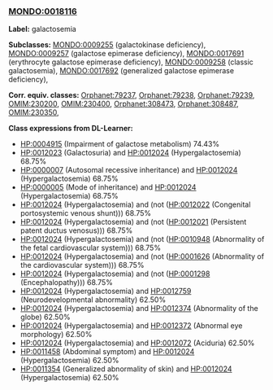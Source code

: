
### [MONDO:0018116](http://purl.obolibrary.org/obo/MONDO_0018116)
**Label:** galactosemia

**Subclasses:** [MONDO:0009255](http://purl.obolibrary.org/obo/MONDO_0009255) (galactokinase deficiency), [MONDO:0009257](http://purl.obolibrary.org/obo/MONDO_0009257) (galactose epimerase deficiency), [MONDO:0017691](http://purl.obolibrary.org/obo/MONDO_0017691) (erythrocyte galactose epimerase deficiency), [MONDO:0009258](http://purl.obolibrary.org/obo/MONDO_0009258) (classic galactosemia), [MONDO:0017692](http://purl.obolibrary.org/obo/MONDO_0017692) (generalized galactose epimerase deficiency), 

**Corr. equiv. classes:** [Orphanet:79237](http://www.orpha.net/ORDO/Orphanet_79237), [Orphanet:79238](http://www.orpha.net/ORDO/Orphanet_79238), [Orphanet:79239](http://www.orpha.net/ORDO/Orphanet_79239), [OMIM:230200](http://purl.obolibrary.org/obo/OMIM_230200), [OMIM:230400](http://purl.obolibrary.org/obo/OMIM_230400), [Orphanet:308473](http://www.orpha.net/ORDO/Orphanet_308473), [Orphanet:308487](http://www.orpha.net/ORDO/Orphanet_308487), [OMIM:230350](http://purl.obolibrary.org/obo/OMIM_230350), 

**Class expressions from DL-Learner:**

- [HP:0004915](http://purl.obolibrary.org/obo/HP_0004915) (Impairment of galactose metabolism) 74.43%
- [HP:0012023](http://purl.obolibrary.org/obo/HP_0012023) (Galactosuria) and [HP:0012024](http://purl.obolibrary.org/obo/HP_0012024) (Hypergalactosemia) 68.75%
- [HP:0000007](http://purl.obolibrary.org/obo/HP_0000007) (Autosomal recessive inheritance) and [HP:0012024](http://purl.obolibrary.org/obo/HP_0012024) (Hypergalactosemia) 68.75%
- [HP:0000005](http://purl.obolibrary.org/obo/HP_0000005) (Mode of inheritance) and [HP:0012024](http://purl.obolibrary.org/obo/HP_0012024) (Hypergalactosemia) 68.75%
- [HP:0012024](http://purl.obolibrary.org/obo/HP_0012024) (Hypergalactosemia) and (not ([HP:0012022](http://purl.obolibrary.org/obo/HP_0012022) (Congenital portosystemic venous shunt))) 68.75%
- [HP:0012024](http://purl.obolibrary.org/obo/HP_0012024) (Hypergalactosemia) and (not ([HP:0012021](http://purl.obolibrary.org/obo/HP_0012021) (Persistent patent ductus venosus))) 68.75%
- [HP:0012024](http://purl.obolibrary.org/obo/HP_0012024) (Hypergalactosemia) and (not ([HP:0010948](http://purl.obolibrary.org/obo/HP_0010948) (Abnormality of the fetal cardiovascular system))) 68.75%
- [HP:0012024](http://purl.obolibrary.org/obo/HP_0012024) (Hypergalactosemia) and (not ([HP:0001626](http://purl.obolibrary.org/obo/HP_0001626) (Abnormality of the cardiovascular system))) 68.75%
- [HP:0012024](http://purl.obolibrary.org/obo/HP_0012024) (Hypergalactosemia) and (not ([HP:0001298](http://purl.obolibrary.org/obo/HP_0001298) (Encephalopathy))) 68.75%
- [HP:0012024](http://purl.obolibrary.org/obo/HP_0012024) (Hypergalactosemia) and [HP:0012759](http://purl.obolibrary.org/obo/HP_0012759) (Neurodevelopmental abnormality) 62.50%
- [HP:0012024](http://purl.obolibrary.org/obo/HP_0012024) (Hypergalactosemia) and [HP:0012374](http://purl.obolibrary.org/obo/HP_0012374) (Abnormality of the globe) 62.50%
- [HP:0012024](http://purl.obolibrary.org/obo/HP_0012024) (Hypergalactosemia) and [HP:0012372](http://purl.obolibrary.org/obo/HP_0012372) (Abnormal eye morphology) 62.50%
- [HP:0012024](http://purl.obolibrary.org/obo/HP_0012024) (Hypergalactosemia) and [HP:0012072](http://purl.obolibrary.org/obo/HP_0012072) (Aciduria) 62.50%
- [HP:0011458](http://purl.obolibrary.org/obo/HP_0011458) (Abdominal symptom) and [HP:0012024](http://purl.obolibrary.org/obo/HP_0012024) (Hypergalactosemia) 62.50%
- [HP:0011354](http://purl.obolibrary.org/obo/HP_0011354) (Generalized abnormality of skin) and [HP:0012024](http://purl.obolibrary.org/obo/HP_0012024) (Hypergalactosemia) 62.50%


